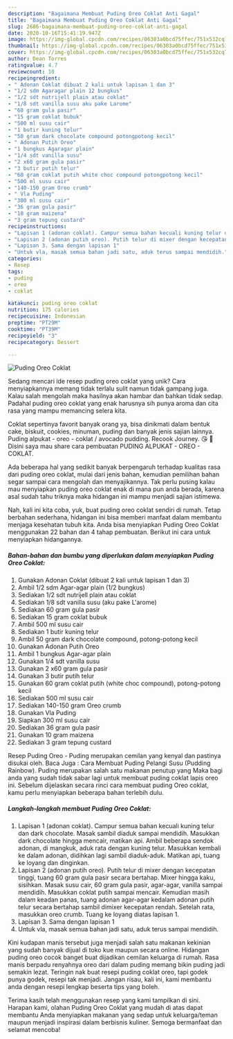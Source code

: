 ```yaml
---
description: "Bagaimana Membuat Puding Oreo Coklat Anti Gagal"
title: "Bagaimana Membuat Puding Oreo Coklat Anti Gagal"
slug: 2686-bagaimana-membuat-puding-oreo-coklat-anti-gagal
date: 2020-10-16T15:41:19.947Z
image: https://img-global.cpcdn.com/recipes/06303a0bcd75ffec/751x532cq70/puding-oreo-coklat-foto-resep-utama.jpg
thumbnail: https://img-global.cpcdn.com/recipes/06303a0bcd75ffec/751x532cq70/puding-oreo-coklat-foto-resep-utama.jpg
cover: https://img-global.cpcdn.com/recipes/06303a0bcd75ffec/751x532cq70/puding-oreo-coklat-foto-resep-utama.jpg
author: Dean Torres
ratingvalue: 4.7
reviewcount: 10
recipeingredient:
- " Adonan Coklat dibuat 2 kali untuk lapisan 1 dan 3"
- "1/2 sdm Agaragar plain 12 bungkus"
- "1/2 sdt nutrijell plain atau coklat"
- "1/8 sdt vanilla susu aku pake Larome"
- "60 gram gula pasir"
- "15 gram coklat bubuk"
- "500 ml susu cair"
- "1 butir kuning telur"
- "50 gram dark chocolate compound potongpotong kecil"
- " Adonan Putih Oreo"
- "1 bungkus Agaragar plain"
- "1/4 sdt vanilla susu"
- "2 x60 gram gula pasir"
- "3 butir putih telur"
- "60 gram coklat putih white choc compound potongpotong kecil"
- "500 ml susu cair"
- "140-150 gram Oreo crumb"
- " Vla Puding"
- "300 ml susu cair"
- "36 gram gula pasir"
- "10 gram maizena"
- "3 gram tepung custard"
recipeinstructions:
- "Lapisan 1 (adonan coklat). Campur semua bahan kecuali kuning telur dan dark chocolate. Masak sambil diaduk sampai mendidih. Masukkan dark chocolate hingga mencair, matikan api. Ambil beberapa sendok adonan, di mangkuk, aduk rata dengan kuning telur. Masukkan kembali ke dalam adonan, didihkan lagi sambil diaduk-aduk. Matikan api, tuang ke loyang dan dinginkan."
- "Lapisan 2 (adonan putih oreo). Putih telur di mixer dengan kecepatan tinggi, tuang 60 gram gula pasir secara bertahap. Mixer hingga kaku, sisihkan. Masak susu cair, 60 gram gula pasir, agar-agar, vanilla sampai mendidih. Masukkan coklat putih sampai mencair. Kemudian masih dalam keadan panas, tuang adonan agar-agar kedalam adonan putih telur secara bertahap sambil dimixer kecepatan rendah. Setelah rata, masukkan oreo crumb. Tuang ke loyang diatas lapisan 1."
- "Lapisan 3. Sama dengan lapisan 1"
- "Untuk vla, masak semua bahan jadi satu, aduk terus sampai mendidih."
categories:
- Resep
tags:
- puding
- oreo
- coklat

katakunci: puding oreo coklat 
nutrition: 175 calories
recipecuisine: Indonesian
preptime: "PT29M"
cooktime: "PT39M"
recipeyield: "3"
recipecategory: Dessert

---
```



![Puding Oreo Coklat](https://img-global.cpcdn.com/recipes/06303a0bcd75ffec/751x532cq70/puding-oreo-coklat-foto-resep-utama.jpg)

Sedang mencari ide resep puding oreo coklat yang unik? Cara menyiapkannya memang tidak terlalu sulit namun tidak gampang juga. Kalau salah mengolah maka hasilnya akan hambar dan bahkan tidak sedap. Padahal puding oreo coklat yang enak harusnya sih punya aroma dan cita rasa yang mampu memancing selera kita.

Coklat sepertinya favorit banyak orang ya, bisa dinikmati dalam bentuk cake, biskuit, cookies, minuman, puding dan banyak jenis sajian lainnya. Puding alpukat - oreo - coklat / avocado pudding. Recook Journey. 😘 🌸 Disini saya mau share cara pembuatan PUDING ALPUKAT - OREO - COKLAT.

Ada beberapa hal yang sedikit banyak berpengaruh terhadap kualitas rasa dari puding oreo coklat, mulai dari jenis bahan, kemudian pemilihan bahan segar sampai cara mengolah dan menyajikannya. Tak perlu pusing kalau mau menyiapkan puding oreo coklat enak di mana pun anda berada, karena asal sudah tahu triknya maka hidangan ini mampu menjadi sajian istimewa.


Nah, kali ini kita coba, yuk, buat puding oreo coklat sendiri di rumah. Tetap berbahan sederhana, hidangan ini bisa memberi manfaat dalam membantu menjaga kesehatan tubuh kita. Anda bisa menyiapkan Puding Oreo Coklat menggunakan 22 bahan dan 4 tahap pembuatan. Berikut ini cara untuk menyiapkan hidangannya.

<!--inarticleads1-->

##### Bahan-bahan dan bumbu yang diperlukan dalam menyiapkan Puding Oreo Coklat:

1. Gunakan  Adonan Coklat (dibuat 2 kali untuk lapisan 1 dan 3)
1. Ambil 1/2 sdm Agar-agar plain (1/2 bungkus)
1. Sediakan 1/2 sdt nutrijell plain atau coklat
1. Sediakan 1/8 sdt vanilla susu (aku pake L&#39;arome)
1. Sediakan 60 gram gula pasir
1. Sediakan 15 gram coklat bubuk
1. Ambil 500 ml susu cair
1. Sediakan 1 butir kuning telur
1. Ambil 50 gram dark chocolate compound, potong-potong kecil
1. Gunakan  Adonan Putih Oreo
1. Ambil 1 bungkus Agar-agar plain
1. Gunakan 1/4 sdt vanilla susu
1. Gunakan 2 x60 gram gula pasir
1. Gunakan 3 butir putih telur
1. Gunakan 60 gram coklat putih (white choc compound), potong-potong kecil
1. Sediakan 500 ml susu cair
1. Sediakan 140-150 gram Oreo crumb
1. Gunakan  Vla Puding
1. Siapkan 300 ml susu cair
1. Sediakan 36 gram gula pasir
1. Gunakan 10 gram maizena
1. Sediakan 3 gram tepung custard


Resep Puding Oreo - Puding merupakan cemilan yang kenyal dan pastinya disukai oleh. Baca Juga : Cara Membuat Puding Pelangi Susu (Pudding Rainbow). Puding merupakan salah satu makanan penutup yang Maka bagi anda yang sudah tidak sabar lagi untuk membuat puding coklat lapis oreo ini. Sebelum dijelaskan secara rinci cara membuat puding Oreo coklat, kamu perlu menyiapkan beberapa bahan terlebih dulu. 

<!--inarticleads2-->

##### Langkah-langkah membuat Puding Oreo Coklat:

1. Lapisan 1 (adonan coklat). Campur semua bahan kecuali kuning telur dan dark chocolate. Masak sambil diaduk sampai mendidih. Masukkan dark chocolate hingga mencair, matikan api. Ambil beberapa sendok adonan, di mangkuk, aduk rata dengan kuning telur. Masukkan kembali ke dalam adonan, didihkan lagi sambil diaduk-aduk. Matikan api, tuang ke loyang dan dinginkan.
1. Lapisan 2 (adonan putih oreo). Putih telur di mixer dengan kecepatan tinggi, tuang 60 gram gula pasir secara bertahap. Mixer hingga kaku, sisihkan. Masak susu cair, 60 gram gula pasir, agar-agar, vanilla sampai mendidih. Masukkan coklat putih sampai mencair. Kemudian masih dalam keadan panas, tuang adonan agar-agar kedalam adonan putih telur secara bertahap sambil dimixer kecepatan rendah. Setelah rata, masukkan oreo crumb. Tuang ke loyang diatas lapisan 1.
1. Lapisan 3. Sama dengan lapisan 1
1. Untuk vla, masak semua bahan jadi satu, aduk terus sampai mendidih.


Kini kudapan manis tersebut juga menjadi salah satu makanan kekinian yang sudah banyak dijual di toko kue maupun secara online. Hidangan puding oreo cocok banget buat dijadikan cemilan keluarga di rumah. Rasa manis berpadu renyahnya oreo dari dalam puding memang bikin puding jadi semakin lezat. Teringin nak buat resepi puding coklat oreo, tapi godek punya godek, resepi tak menjadi. Jangan risau, kali ini, kami membantu anda dengan resepi lengkap beserta tips yang boleh. 

Terima kasih telah menggunakan resep yang kami tampilkan di sini. Harapan kami, olahan Puding Oreo Coklat yang mudah di atas dapat membantu Anda menyiapkan makanan yang sedap untuk keluarga/teman maupun menjadi inspirasi dalam berbisnis kuliner. Semoga bermanfaat dan selamat mencoba!
